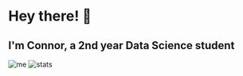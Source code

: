 # Hey there! 🍚
## I'm Connor, a 2nd year Data Science student


![me](https://imgur.com/74Oe9IA.jpeg)
![stats](https://github-readme-stats.vercel.app/api?username=Viibrant&show_icons=true&hide_border=true&&count_private=true&include_all_commits=true)
